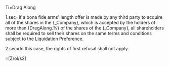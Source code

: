 Ti=Drag Along

1.sec=If a bona fide arms' length offer is made by any third party to acquire all of the shares in the {_Company}, which is accepted by the holders of more than {DragAlong.%} of the shares of the {_Company}, all shareholders shall be required to sell their shares on the same terms and conditions subject to the Liquidation Preference.

2.sec=In this case, the rights of first refusal shall not apply.

=[Z/ol/s2]

